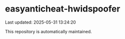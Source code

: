 # easyanticheat-hwidspoofer

Last updated: 2025-05-31 13:24:20

This repository is automatically maintained.

